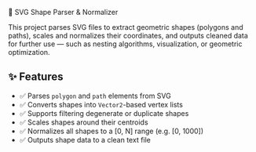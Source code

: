🧩 SVG Shape Parser & Normalizer

This project parses SVG files to extract geometric shapes (polygons and paths), scales and normalizes their coordinates, and outputs cleaned data for further use — such as nesting algorithms, visualization, or geometric optimization.

## ✨ Features

- ✅ Parses `polygon` and `path` elements from SVG
- ✅ Converts shapes into `Vector2`-based vertex lists
- ✅ Supports filtering degenerate or duplicate shapes
- ✅ Scales shapes around their centroids
- ✅ Normalizes all shapes to a [0, N] range (e.g. [0, 1000])
- ✅ Outputs shape data to a clean text file



